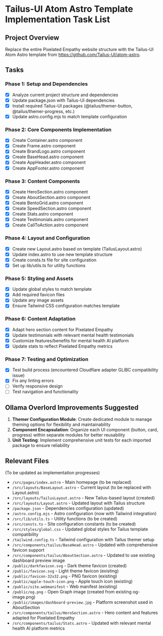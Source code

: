 # Tailus-UI Atom Astro Template Implementation Task List

## Project Overview
Replace the entire Pixelated Empathy website structure with the Tailus-UI Atom Astro template from https://github.com/Tailus-UI/atom-astro.

## Tasks

### Phase 1: Setup and Dependencies
- [x] Analyze current project structure and dependencies
- [x] Update package.json with Tailus-UI dependencies
- [x] Install required Tailus-UI packages (@tailus/themer-button, @tailus/themer-progress, etc.)
- [x] Update astro.config.mjs to match template configuration

### Phase 2: Core Components Implementation
- [x] Create Container.astro component
- [x] Create Frame.astro component
- [x] Create BrandLogo.astro component
- [x] Create BaseHead.astro component
- [x] Create AppHeader.astro component
- [x] Create AppFooter.astro component

### Phase 3: Content Components
- [x] Create HeroSection.astro component
- [x] Create AboutSection.astro component
- [x] Create BentoGrid.astro component
- [x] Create SpeedSection.astro component
- [x] Create Stats.astro component
- [x] Create Testimonials.astro component
- [x] Create CallToAction.astro component

### Phase 4: Layout and Configuration
- [x] Create new Layout.astro based on template (TailusLayout.astro)
- [x] Update index.astro to use new template structure
- [x] Create consts.ts file for site configuration
- [x] Set up lib/utils.ts for utility functions

### Phase 5: Styling and Assets
- [x] Update global styles to match template
- [x] Add required favicon files
- [x] Update any image assets
- [x] Ensure Tailwind CSS configuration matches template

### Phase 6: Content Adaptation
- [x] Adapt hero section content for Pixelated Empathy
- [x] Update testimonials with relevant mental health testimonials
- [x] Customize features/benefits for mental health AI platform
- [x] Update stats to reflect Pixelated Empathy metrics

### Phase 7: Testing and Optimization
- [x] Test build process (encountered Cloudflare adapter GLIBC compatibility issue)
- [x] Fix any linting errors
- [ ] Verify responsive design
- [ ] Test navigation and functionality

## Ollama Overlord Improvements Suggested
1. **Themer Configuration Module**: Create dedicated module to manage theming options for flexibility and maintainability
2. **Component Encapsulation**: Organize each UI component (button, card, progress) within separate modules for better reusability
3. **Unit Testing**: Implement comprehensive unit tests for each imported package to ensure reliability

## Relevant Files
(To be updated as implementation progresses)

- `/src/pages/index.astro` - Main homepage (to be replaced)
- `/src/layouts/BaseLayout.astro` - Current layout (to be replaced with Layout.astro)
- `/src/layouts/TailusLayout.astro` - New Tailus-based layout (created)
- `/src/layouts/Layout.astro` - Updated layout with Tailus structure
- `/package.json` - Dependencies configuration (updated)
- `/astro.config.mjs` - Astro configuration (now with Tailwind integration)
- `/src/lib/utils.ts` - Utility functions (to be created)
- `/src/consts.ts` - Site configuration constants (to be created)
- `/src/styles/global.css` - Updated global styles for Tailus template compatibility
- `/tailwind.config.ts` - Tailwind configuration with Tailus themer setup
- `/src/components/tailus/BaseHead.astro` - Updated with comprehensive favicon support
- `/src/components/tailus/AboutSection.astro` - Updated to use existing dashboard preview image
- `/public/darkfavicon.svg` - Dark theme favicon (created)
- `/public/favicon.svg` - Light theme favicon (existing)
- `/public/favicon-32x32.png` - PNG favicon (existing)
- `/public/apple-touch-icon.png` - Apple touch icon (existing)
- `/public/site.webmanifest` - Web manifest (existing)
- `/public/og.png` - Open Graph image (created from existing og-image.png)
- `/public/images/dashboard-preview.jpg` - Platform screenshot used in AboutSection
- `/src/components/tailus/HeroSection.astro` - Hero content and features adapted for Pixelated Empathy
- `/src/components/tailus/Stats.astro` - Updated with relevant mental health AI platform metrics
